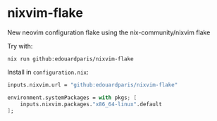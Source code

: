 # nixvim-flake

New neovim configuration flake using the nix-community/nixvim flake

Try with:

```
nix run github:edouardparis/nixvim-flake 
```

Install in `configuration.nix`:

```nix
inputs.nixvim.url = "github:edouardparis/nixvim-flake"
```

```nix
environment.systemPackages = with pkgs; [
    inputs.nixvim.packages."x86_64-linux".default
];
```
